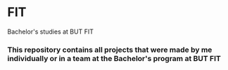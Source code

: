 # FIT
Bachelor's studies at BUT FIT
### This repository contains all projects that were made by me individually or in a team at the Bachelor's program at BUT FIT
